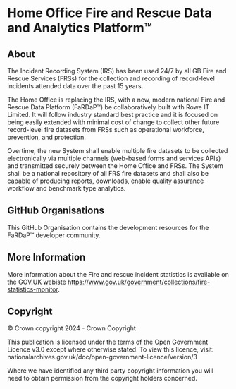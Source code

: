 # Home Office Fire and Rescue Data and Analytics Platform™

## About

The Incident Recording System (IRS) has been used 24/7 by all GB Fire and Rescue Services (FRSs) for the collection and recording of record-level incidents attended data over the past 15 years.

The Home Office is replacing the IRS, with a new, modern national Fire and Rescue Data Platform (FaRDaP™) be collaboratively built with Rowe IT Limited. It will follow industry standard best practice and it is focused on being easily extended with minimal cost of change to collect other future record-level fire datasets from FRSs such as operational workforce, prevention, and protection.

Overtime, the new System shall enable multiple fire datasets to be collected electronically via multiple channels (web-based forms and services APIs) and transmitted securely between the Home Office and FRSs. The System shall be a national repository of all FRS fire datasets and shall also be capable of producing reports, downloads, enable quality assurance workflow and benchmark type analytics.

## GitHub Organisations

This GitHub Organisation contains the development resources for the FaRDaP™ developer community.

## More Information

More information about the Fire and rescue incident statistics is available on the GOV.UK webiste https://www.gov.uk/government/collections/fire-statistics-monitor.

## Copyright

© Crown copyright 2024 - Crown Copyright

This publication is licensed under the terms of the Open Government Licence v3.0 except where otherwise stated. To view this licence, visit: nationalarchives.gov.uk/doc/open-government-licence/version/3

Where we have identified any third party copyright information you will need to obtain permission from the copyright holders concerned.
